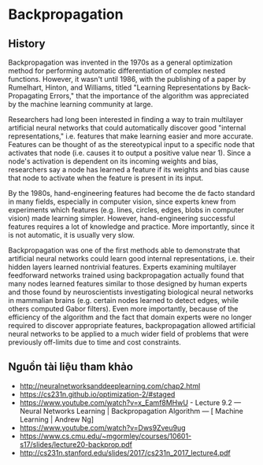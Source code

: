 # Backpropagation

## History


Backpropagation was invented in the 1970s as a general optimization method for performing automatic differentiation of complex nested functions. However, it wasn't until 1986, with the publishing of a paper by Rumelhart, Hinton, and Williams, titled "Learning Representations by Back-Propagating Errors," that the importance of the algorithm was appreciated by the machine learning community at large.

Researchers had long been interested in finding a way to train multilayer artificial neural networks that could automatically discover good "internal representations," i.e. features that make learning easier and more accurate. Features can be thought of as the stereotypical input to a specific node that activates that node (i.e. causes it to output a positive value near 1). Since a node's activation is dependent on its incoming weights and bias, researchers say a node has learned a feature if its weights and bias cause that node to activate when the feature is present in its input.

By the 1980s, hand-engineering features had become the de facto standard in many fields, especially in computer vision, since experts knew from experiments which features (e.g. lines, circles, edges, blobs in computer vision) made learning simpler. However, hand-engineering successful features requires a lot of knowledge and practice. More importantly, since it is not automatic, it is usually very slow.

Backpropagation was one of the first methods able to demonstrate that artificial neural networks could learn good internal representations, i.e. their hidden layers learned nontrivial features. Experts examining multilayer feedforward networks trained using backpropagation actually found that many nodes learned features similar to those designed by human experts and those found by neuroscientists investigating biological neural networks in mammalian brains (e.g. certain nodes learned to detect edges, while others computed Gabor filters). Even more importantly, because of the efficiency of the algorithm and the fact that domain experts were no longer required to discover appropriate features, backpropagation allowed artificial neural networks to be applied to a much wider field of problems that were previously off-limits due to time and cost constraints.


## Nguồn tài liệu tham khảo 

* http://neuralnetworksanddeeplearning.com/chap2.html
* https://cs231n.github.io/optimization-2/#staged
* https://www.youtube.com/watch?v=x_Eamf8MHwU - Lecture 9.2 — Neural Networks Learning | Backpropagation Algorithm — [ Machine Learning | Andrew Ng]
* https://www.youtube.com/watch?v=Dws9Zveu9ug
* https://www.cs.cmu.edu/~mgormley/courses/10601-s17/slides/lecture20-backprop.pdf
* http://cs231n.stanford.edu/slides/2017/cs231n_2017_lecture4.pdf
